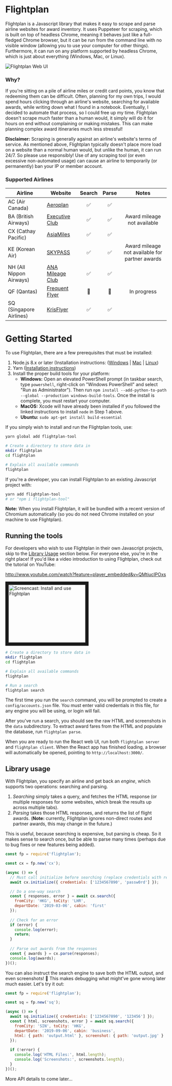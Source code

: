 # Flightplan

Flightplan is a Javascript library that makes it easy to scrape and parse airline websites for award inventory. It uses Puppeteer for scraping, which is built on top of headless Chrome, meaning it behaves just like a full-fledged Chrome browser, but it can be run from the command line with no visible window (allowing you to use your computer for other things). Furthermore, it can run on any platform supported by headless Chrome, which is just about everything (Windows, Mac, or Linux).

![Flightplan Web UI](https://media.giphy.com/media/3JOyfG4DUoh4bpqUvY/giphy.gif)

### Why?

If you're sitting on a pile of airline miles or credit card points, you know that redeeming them can be difficult. Often, planning for my own trips, I would spend hours clicking through an airline's website, searching for available awards, while writing down what I found in a notebook. Eventually, I decided to automate that process, so I could free up my time. Flightplan doesn't scrape much faster than a human would, it simply will do it for hours on end without complaining or making mistakes. This can make planning complex award itineraries much less stressful!

**Disclaimer:** Scraping is generally against an airline's website's terms of service. As mentioned above, Flightplan typically doesn't place more load on a website than a normal human would, but unlike the human, it can run 24/7. So please use responsibly! Use of any scraping tool (or even excessive non-automated usage) can cause an airline to temporarily (or permanently) ban your IP or member account.

### Supported Airlines

Airline                 | Website               | Search             | Parse              | Notes
------------------------|-----------------------|:------------------:|:------------------:|:------:
AC (Air Canada)         | [Aeroplan][1]         | :white_check_mark: | :white_check_mark: |
BA (British Airways)    | [Executive Club][2]   | :white_check_mark: | :white_check_mark: | Award mileage not available
CX (Cathay Pacific)     | [AsiaMiles][3]        | :white_check_mark: | :white_check_mark: |
KE (Korean Air)         | [SKYPASS][4]          | :white_check_mark: | :white_check_mark: | Award mileage not available for partner awards
NH (All Nippon Airways) | [ANA Mileage Club][5] | :white_check_mark: | :white_check_mark: |
QF (Qantas)             | [Frequent Flyer][6]   | :construction:     | :construction:     | In progress
SQ (Singapore Airlines) | [KrisFlyer][7]        | :white_check_mark: | :white_check_mark: |

[1]: https://www.aeroplan.com/
[2]: https://www.britishairways.com/en-us/executive-club
[3]: https://www.asiamiles.com/
[4]: https://www.koreanair.com/global/en/skypass/
[5]: https://www.ana.co.jp/en/us/amc/
[6]: https://www.qantas.com/fflyer/dyn/program/welcome
[7]: http://www.singaporeair.com/en_UK/us/ppsclub-krisflyer/

# Getting Started

To use Flightplan, there are a few prerequisites that must be installed:
1. Node.js 8.x or later (Installation instructions: ([Windows](http://blog.teamtreehouse.com/install-node-js-npm-windows) | [Mac](http://blog.teamtreehouse.com/install-node-js-npm-mac) | [Linux](http://blog.teamtreehouse.com/install-node-js-npm-linux))
2. Yarn ([Installation instructions](https://yarnpkg.com/lang/en/docs/install/#mac-stable))
3. Install the proper build tools for your platform:
   * **Windows:** Open an elevated PowerShell prompt (in taskbar search, type `powershell`, right-click on "Windows PowerShell" and select "Run as Administrator"). Then run `npm install --add-python-to-path --global --production windows-build-tools`. Once the install is complete, you must restart your computer.
   * **MacOS:** Xcode will have already been installed if you followed the linked instructions to install `node` in Step 1 above.
   * **Ubuntu:** `sudo apt-get install build-essential`

If you simply wish to install and run the Flightplan tools, use:

```bash
yarn global add flightplan-tool

# Create a directory to store data in
mkdir flightplan
cd flightplan

# Explain all available commands
flightplan
```

If you're a developer, you can install Flightplan to an existing Javascript project with:

```bash
yarn add flightplan-tool
# or "npm i flightplan-tool"
```

**Note:** When you install Flightplan, it will be bundled with a recent version of Chromium automatically (so you do not need Chrome installed on your machine to use Flightplan).

## Running the tools ##

For developers who wish to use Flightplan in their own Javascript projects, skip to the [Library Usage](#library-usage) section below. For everyone else, you're in the right place! If you'd like a video introduction to using Flightplan, check out the tutorial on YouTube:

http://www.youtube.com/watch?feature=player_embedded&v=QMtiucIPOxs

<a href="http://www.youtube.com/watch?feature=player_embedded&v=QMtiucIPOxs" target="_blank"><img src="http://img.youtube.com/vi/QMtiucIPOxs/0.jpg" 
alt="Screencast: Install and use Flightplan" width="240" height="180" border="10" /></a>

```bash
# Create a directory to store data in
mkdir flightplan
cd flightplan

# Explain all available commands
flightplan

# Run a search
flightplan search
```

The first time you run the `search` command, you will be prompted to create a `config/accounts.json` file. You must enter valid credentials in this file, for any engine you will be using, or login will fail.

After you've run a search, you should see the raw HTML and screenshots in the `data` subdirectory. To extract award fares from the HTML and populate the database, run `flightplan parse`.

When you are ready to run the React web UI, run both `flightplan server` and `flightplan client`. When the React app has finished loading, a browser will automatically be opened, pointing to `http://localhost:3000/`.

## Library usage ##

With Flightplan, you specify an airline and get back an *engine*, which supports two operations: searching and parsing.

1. *Searching* simply takes a query, and fetches the HTML response (or multiple responses for some websites, which break the results up across multiple tabs).
2. *Parsing* takes those HTML responses, and returns the list of flight awards. (**Note:** currently, Flightplan ignores non-direct routes and partner awards, this may change in the future.)

This is useful, because searching is expensive, but parsing is cheap. So it makes sense to search once, but be able to parse many times (perhaps due to bug fixes or new features being added).

```javascript
const fp = require('flightplan');

const cx = fp.new('cx');

(async () => {
  // Must call initialize before searching (replace credentials with real ones below)
  await cx.initialize({ credentials: ['1234567890', 'passw0rd'] });

  // Do a one-way search
  const { responses, error } = await cx.search({
    fromCity: 'HKG', toCity: 'LHR',
    departDate: '2019-03-06', cabin: 'first'
  });
  
  // Check for an error
  if (error) {
    console.log(error);
    return;
  }
  
  // Parse out awards from the responses
  const { awards } = cx.parse(responses);
  console.log(awards);
})();
```

You can also instruct the search engine to save both the HTML output, and even screenshots! :tada: This makes debugging what might've gone wrong later much easier. Let's try it out:

```javascript
const fp = require('flightplan');

const sq = fp.new('sq');

(async () => {
  await sq.initialize({ credentials: ['1234567890', '123456'] });
  const { html, screenshots, error } = await sq.search({
    fromCity: 'SIN', toCity: 'HKG',
    departDate: '2019-09-06', cabin: 'business',
    html: { path: 'output.html' }, screenshot: { path: 'output.jpg' }
  });
    
  if (!error) {
    console.log('HTML Files:', html.length);
    console.log('Screenshots:', screenshots.length);
  }
})();
```

More API details to come later...
